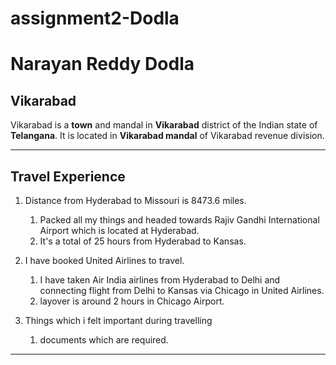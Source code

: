 # assignment2-Dodla
# Narayan Reddy Dodla
## Vikarabad
 Vikarabad is a **town** and mandal in **Vikarabad** district of the Indian state of **Telangana**. It is located in **Vikarabad mandal** of Vikarabad revenue division.

 *****
 ## Travel Experience
 1. Distance from Hyderabad to Missouri is 8473.6 miles.
    1. Packed all my things and headed towards Rajiv Gandhi International Airport which is located at Hyderabad.
    2. It's a total of 25 hours from Hyderabad to Kansas.

2. I have booked United Airlines to travel.
    1. I have taken Air India airlines from Hyderabad to Delhi and connecting flight from Delhi to Kansas via Chicago in United Airlines.
    2. layover is around 2 hours in Chicago Airport.
3. Things which i felt important during travelling
    1. documents which are required.

*****   